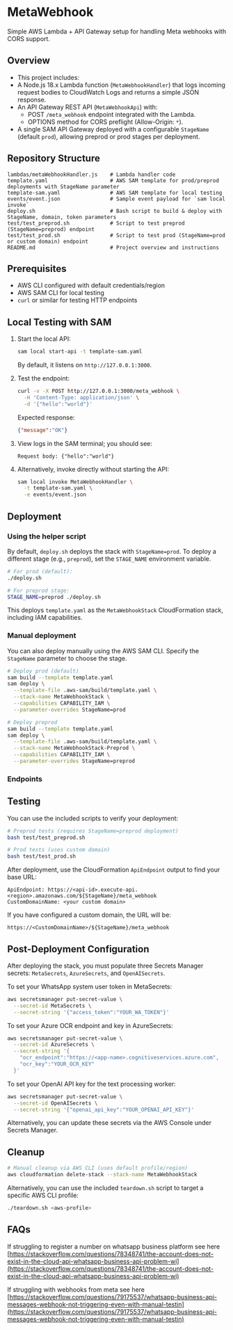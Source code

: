 # MetaWebhook

Simple AWS Lambda + API Gateway setup for handling Meta webhooks with CORS support.

## Overview

- This project includes:
- A Node.js 18.x Lambda function (`MetaWebhookHandler`) that logs incoming request bodies to CloudWatch Logs and returns a simple JSON response.
- An API Gateway REST API (`MetaWebhookApi`) with:
  - POST `/meta_webhook` endpoint integrated with the Lambda.
  - OPTIONS method for CORS preflight (Allow-Origin: `*`).
- A single SAM API Gateway deployed with a configurable `StageName` (default `prod`), allowing preprod or prod stages per deployment.

## Repository Structure
```
lambdas/metaWebhookHandler.js    # Lambda handler code
template.yaml                    # AWS SAM template for prod/preprod deployments with StageName parameter
template-sam.yaml                # AWS SAM template for local testing
events/event.json                # Sample event payload for `sam local invoke`
deploy.sh                        # Bash script to build & deploy with StageName, domain, token parameters
test/test_preprod.sh             # Script to test preprod (StageName=preprod) endpoint
test/test_prod.sh                # Script to test prod (StageName=prod or custom domain) endpoint
README.md                        # Project overview and instructions
``` 

## Prerequisites
- AWS CLI configured with default credentials/region
- AWS SAM CLI for local testing
- `curl` or similar for testing HTTP endpoints

## Local Testing with SAM
1. Start the local API:
   ```bash
   sam local start-api -t template-sam.yaml
   ```
   By default, it listens on `http://127.0.0.1:3000`.

2. Test the endpoint:
   ```bash
   curl -v -X POST http://127.0.0.1:3000/meta_webhook \
     -H 'Content-Type: application/json' \
     -d '{"hello":"world"}'
   ```
   Expected response:
   ```json
   {"message":"OK"}
   ```

3. View logs in the SAM terminal; you should see:
   ```
   Request body: {"hello":"world"}
   ```

4. Alternatively, invoke directly without starting the API:
   ```bash
   sam local invoke MetaWebhookHandler \
     -t template-sam.yaml \
     -e events/event.json
   ```

## Deployment
### Using the helper script
By default, `deploy.sh` deploys the stack with `StageName=prod`. To deploy a different stage (e.g., `preprod`), set the `STAGE_NAME` environment variable.
```bash
# For prod (default):
./deploy.sh

# For preprod stage:
STAGE_NAME=preprod ./deploy.sh
```
This deploys `template.yaml` as the `MetaWebhookStack` CloudFormation stack, including IAM capabilities.

### Manual deployment
You can also deploy manually using the AWS SAM CLI. Specify the `StageName` parameter to choose the stage.
```bash
# Deploy prod (default)
sam build --template template.yaml
sam deploy \
  --template-file .aws-sam/build/template.yaml \
  --stack-name MetaWebhookStack \
  --capabilities CAPABILITY_IAM \
  --parameter-overrides StageName=prod

# Deploy preprod
sam build --template template.yaml
sam deploy \
  --template-file .aws-sam/build/template.yaml \
  --stack-name MetaWebhookStack-Preprod \
  --capabilities CAPABILITY_IAM \
  --parameter-overrides StageName=preprod
```

### Endpoints
## Testing
You can use the included scripts to verify your deployment:
```bash
# Preprod tests (requires StageName=preprod deployment)
bash test/test_preprod.sh

# Prod tests (uses custom domain)
bash test/test_prod.sh
```
After deployment, use the CloudFormation `ApiEndpoint` output to find your base URL:
```
ApiEndpoint: https://<api-id>.execute-api.<region>.amazonaws.com/${StageName}/meta_webhook
CustomDomainName: <your custom domain>
``` 
If you have configured a custom domain, the URL will be:
```
https://<CustomDomainName>/${StageName}/meta_webhook
```

## Post-Deployment Configuration
After deploying the stack, you must populate three Secrets Manager secrets: `MetaSecrets`, `AzureSecrets`, and `OpenAISecrets`.

To set your WhatsApp system user token in MetaSecrets:
```bash
aws secretsmanager put-secret-value \
  --secret-id MetaSecrets \
  --secret-string '{"access_token":"YOUR_WA_TOKEN"}'
```

To set your Azure OCR endpoint and key in AzureSecrets:
```bash
aws secretsmanager put-secret-value \
  --secret-id AzureSecrets \
  --secret-string '{
    "ocr_endpoint":"https://<app-name>.cognitiveservices.azure.com",
    "ocr_key":"YOUR_OCR_KEY"
  }'
```

To set your OpenAI API key for the text processing worker:
```bash
aws secretsmanager put-secret-value \
  --secret-id OpenAISecrets \
  --secret-string '{"openai_api_key":"YOUR_OPENAI_API_KEY"}'
```

Alternatively, you can update these secrets via the AWS Console under Secrets Manager.

## Cleanup
```bash
# Manual cleanup via AWS CLI (uses default profile/region)
aws cloudformation delete-stack --stack-name MetaWebhookStack
```

Alternatively, you can use the included `teardown.sh` script to target a specific AWS CLI profile:

```bash
./teardown.sh <aws-profile>
```

## FAQs

If struggling to register a number on whatsapp business platform see here
[https://stackoverflow.com/questions/78348741/the-account-does-not-exist-in-the-cloud-api-whatsapp-business-api-problem-wi](https://stackoverflow.com/questions/78348741/the-account-does-not-exist-in-the-cloud-api-whatsapp-business-api-problem-wi)

If struggling with webhooks from meta see here
[https://stackoverflow.com/questions/79175537/whatsapp-business-api-messages-webhook-not-triggering-even-with-manual-testin](https://stackoverflow.com/questions/79175537/whatsapp-business-api-messages-webhook-not-triggering-even-with-manual-testin)